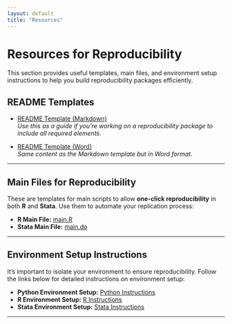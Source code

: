 ```yaml
---
layout: default
title: "Resources"
---
```


# Resources for Reproducibility

This section provides useful templates, main files, and environment setup instructions to help you build reproducibility packages efficiently.

## README Templates
- [README Template (Markdown)](https://raw.githubusercontent.com/worldbank/wb-reproducible-research-repository/refs/heads/main/resources/README_Template.md)  
  *Use this as a guide if you're working on a reproducibility package to include all required elements.*

- [README Template (Word)](./resources/README_Template.docx)  
  *Same content as the Markdown template but in Word format.*

---

## Main Files for Reproducibility

These are templates for main scripts to allow **one-click reproducibility** in both **R** and **Stata**. Use them to automate your replication process:

- **R Main File:** [main.R](https://github.com/worldbank/wb-reproducible-research-repository/blob/main/resources/main.R)  
- **Stata Main File:** [main.do](https://github.com/worldbank/wb-reproducible-research-repository/blob/main/resources/main.do)

---

## Environment Setup Instructions

It’s important to isolate your environment to ensure reproducibility. Follow the links below for detailed instructions on environment setup:

- **Python Environment Setup:** [Python Instructions](./resources/environment-instructions/python.md)
- **R Environment Setup:** [R Instructions](./resources/environment-instructions/R.md)
- **Stata Environment Setup:** [Stata Instructions](./resources/environment-instructions/stata.md)

---



